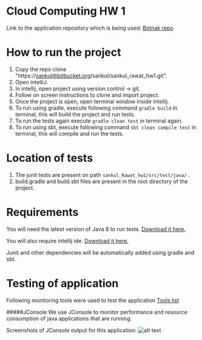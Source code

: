 Cloud Computing HW 1
======

Link to the application repository which is being used:
[Botnak repo](https://github.com/Gocnak/Botnak)

# How to run the project
1. Copy the repo clone "https://sankul@bitbucket.org/sankul/sankul_rawat_hw1.git".
2. Open intelliJ.
3. In intellij, open project using version control -> git.
4. Follow on screen instructions to clone and import project.
5. Once the project is open, open terminal window inside intellij.
6. To run using gradle, execute following command `gradle build` in terminal, this will build the project and run tests.
7. To run the tests again execute `gradle clean test` in terminal again.
8. To run using sbt, execute following command `sbt clean compile test` in terminal, this will compile and run the tests.    

# Location of tests
1. The junit tests are present on path `sankul_Rawat_hw1/src/test/java/` .
2. build.gradle and build.sbt files are present in the root directory of the project.

# Requirements
You will need the latest version of Java 8 to run tests. [Download it here.](http://www.oracle.com/technetwork/java/javase/downloads/jre8-downloads-2133155.html)

You will also require intellij ide. [Download it here.](https://www.jetbrains.com/idea/download/#section=windows)

Junit and other dependencies will be automatically added using gradle and sbt.

# Testing of application

Following monitoring tools were used to test the application [Tools list](https://docs.oracle.com/javase/8/docs/technotes/guides/troubleshoot/tooldescr025.html) 

#####JConsole
We use JConsole to monitor performance and resource consumption of java applications that are running.

Screenshots of JConsole output for this application:
![alt text](https://bitbucket.org/sankul/sankul_rawat_hw1/src/1e590084f1c63f6f4c0db8f4567ae1057a1c566e/screenshots/jconsole1.png?at=master&fileviewer=file-view-default)